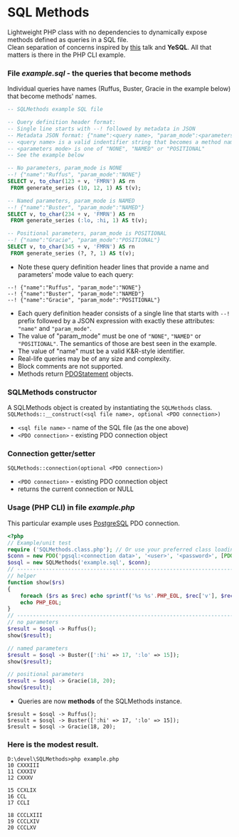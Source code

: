 # SQL Methods
Lightweight PHP class with no dependencies to dynamically expose methods defined as queries in a SQL file.<br/>
Clean separation of concerns inspired by [this](https://www.youtube.com/watch?v=q9IXCdy_mtY) talk and **YeSQL**.
All that matters is there in the PHP CLI example.

### File _example.sql_ - the queries that become methods
Individual queries have names (Ruffus, Buster, Gracie in the example below) that become methods' names.

```SQL
-- SQLMethods example SQL file

-- Query definition header format:
-- Single line starts with --! followed by metadata in JSON
-- Metadata JSON format: {"name":<query name>, "param_mode":<parameters mode>}
-- <query name> is a valid indentifier string that becomes a method name;
-- <parameters mode> is one of "NONE", "NAMED" or "POSITIONAL"
-- See the example below

-- No parameters, param_mode is NONE
--! {"name":"Ruffus", "param_mode":"NONE"}
SELECT v, to_char(123 + v, 'FMRN') AS rn
 FROM generate_series (10, 12, 1) AS t(v);

-- Named parameters, param_mode is NAMED
--! {"name":"Buster", "param_mode":"NAMED"}
SELECT v, to_char(234 + v, 'FMRN') AS rn
 FROM generate_series (:lo, :hi, 1) AS t(v);

-- Positional parameters, param_mode is POSITIONAL
--! {"name":"Gracie", "param_mode":"POSITIONAL"}
SELECT v, to_char(345 + v, 'FMRN') AS rn
 FROM generate_series (?, ?, 1) AS t(v);
```
- Note these query definition header lines that provide a name and parameters' mode value to each query:  
```
--! {"name":"Ruffus", "param_mode":"NONE"}  
--! {"name":"Buster", "param_mode":"NAMED"}  
--! {"name":"Gracie", "param_mode":"POSITIONAL"}
```

- Each query definition header consists of a single line that starts with `--!` prefix followed by a JSON expression with exactly these attributes: `"name"` and `"param_mode"`.
- The value of "param_mode" must be one of `"NONE"`, `"NAMED"` or `"POSITIONAL"`. The semantics of those are best seen in the example.
- The value of "name" must be a valid K&R-style identifier.
- Real-life queries may be of any size and complexity.
- Block comments are not supported.
- Methods return [PDOStatement](https://www.php.net/manual/en/class.pdostatement.php) objects.  

### SQLMethods constructor

A SQLMethods object is created by instantiating the `SQLMethods` class.  
`SQLMethods::__construct(<sql file name>, optional <PDO connection>)`
 - `<sql file name>` - name of the SQL file (as the one above)
 - `<PDO connection>` - existing PDO connection object

### Connection getter/setter

`SQLMethods::connection(optional <PDO connection>)`
 - `<PDO connection>` - existing PDO connection object
 - returns the current connection or NULL

### Usage (PHP CLI) in file _example.php_  
This particular example uses [PostgreSQL](https://www.postgresql.org/) PDO connection.
```PHP
<?php
// Example/unit test
require ('SQLMethods.class.php'); // Or use your preferred class loading mechanism
$conn = new PDO('pgsql:<connection data>', '<user>', '<password>', [PDO::ATTR_ERRMODE => PDO::ERRMODE_EXCEPTION]);
$osql = new SQLMethods('example.sql', $conn);
// -----------------------------------------------------------------------------
// helper
function show($rs)
{
	foreach ($rs as $rec) echo sprintf('%s %s'.PHP_EOL, $rec['v'], $rec['rn']);
	echo PHP_EOL;
}
// -----------------------------------------------------------------------------
// no parameters
$result = $osql -> Ruffus();
show($result);

// named parameters
$result = $osql -> Buster([':hi' => 17, ':lo' => 15]);
show($result);

// positional parameters
$result = $osql -> Gracie(18, 20);
show($result);
```
- Queries are now **methods** of the SQLMethods instance.  
```
$result = $osql -> Ruffus();  
$result = $osql -> Buster([':hi' => 17, ':lo' => 15]);  
$result = $osql -> Gracie(18, 20);  
```
   
### Here is the modest result.  
```
D:\devel\SQLMethods>php example.php
10 CXXXIII
11 CXXXIV
12 CXXXV

15 CCXLIX
16 CCL
17 CCLI

18 CCCLXIII
19 CCCLXIV
20 CCCLXV

```
